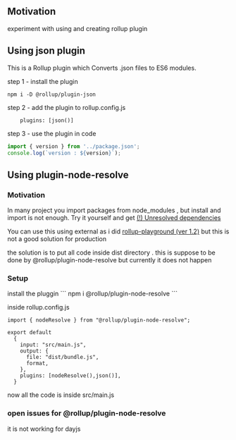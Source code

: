 <h2>Motivation</h2>
experiment with using and creating rollup plugin

<h2>Using json plugin</h2>
This is a Rollup plugin which Converts .json files to ES6 modules.


step 1 - install the plugin

```
npm i -D @rollup/plugin-json
```

step 2 - add the plugin to rollup.config.js

```
	plugins: [json()]
```

step 3 - use the plugin in code

```js
import { version } from '../package.json'; 
console.log(`version : ${version}`);
```

<h2>Using plugin-node-resolve</h2>
<h3>Motivation</h3>
<p>In many project you import packages from node_modules , but install and import is not enough. Try it yourself and get <a href='https://rollupjs.org/troubleshooting/#warning-treating-module-as-external-dependency'>(!) Unresolved dependencies</a></p>
<p>You can use this using external as i did <a href='https://github.com/NathanKr/rollup-playground'>rollup-playground (ver 1.2)</a> but this is not a good solution for production</p>
<p>the solution is to put all code inside dist directory . this is suppose to be done by @rollup/plugin-node-resolve but currently it does not happen</p>

<h3>Setup</h3>
install the pluggin
```
  npm i @rollup/plugin-node-resolve
```

inside rollup.config.js

```
import { nodeResolve } from "@rollup/plugin-node-resolve";

export default 
  {
    input: "src/main.js",
    output: {
      file: "dist/bundle.js",
      format,
    },
    plugins: [nodeResolve(),json()],
  }
```

now all the code is inside src/main.js

<h3>open issues for @rollup/plugin-node-resolve</h3>
it is not working for dayjs